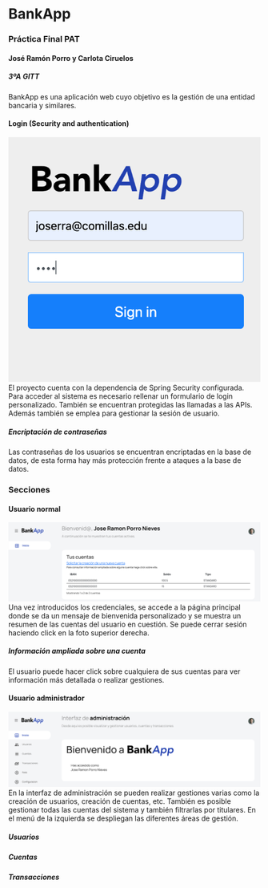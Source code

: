 # BankApp
### Práctica Final PAT
#### José Ramón Porro y Carlota Ciruelos
##### 3ºA GITT

BankApp es una aplicación web cuyo objetivo es la gestión de una entidad bancaria y similares.
#### Login (Security and authentication)
![](Login1.png)
El proyecto cuenta con la dependencia de Spring Security configurada. Para acceder al sistema es necesario rellenar un formulario de login personalizado. También se encuentran protegidas las llamadas a las APIs. Además también se emplea para gestionar la sesión de usuario.
##### Encriptación de contraseñas
Las contraseñas de los usuarios se encuentran encriptadas en la base de datos, de esta forma hay más protección frente a ataques a la base de datos.
### Secciones
#### Usuario normal
![](Normal.png)
Una vez introducidos los credenciales, se accede a la página principal donde se da un mensaje de bienvenida personalizado y se muestra un resumen de las cuentas del usuario en cuestión. Se puede cerrar sesión haciendo click en la foto superior derecha.
##### Información ampliada sobre una cuenta
El usuario puede hacer click sobre cualquiera de sus cuentas para ver información más detallada o realizar gestiones.
#### Usuario administrador
![](Admin.png)
En la interfaz de administración se pueden realizar gestiones varias como la creación de usuarios, creación de cuentas, etc. También es posible gestionar todas las cuentas del sistema y también filtrarlas por titulares. En el menú de la izquierda se despliegan las diferentes áreas de gestión.
##### Usuarios

##### Cuentas

##### Transacciones
